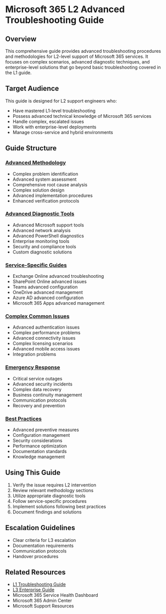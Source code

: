 # Microsoft 365 L2 Advanced Troubleshooting Guide

## Overview
This comprehensive guide provides advanced troubleshooting procedures and methodologies for L2-level support of Microsoft 365 services. It focuses on complex scenarios, advanced diagnostic techniques, and enterprise-level solutions that go beyond basic troubleshooting covered in the L1 guide.

## Target Audience
This guide is designed for L2 support engineers who:
- Have mastered L1-level troubleshooting
- Possess advanced technical knowledge of Microsoft 365 services
- Handle complex, escalated issues
- Work with enterprise-level deployments
- Manage cross-service and hybrid environments

## Guide Structure

### [Advanced Methodology](methodology/index.md)
- Complex problem identification
- Advanced system assessment
- Comprehensive root cause analysis
- Complex solution design
- Advanced implementation procedures
- Enhanced verification protocols

### [Advanced Diagnostic Tools](diagnostic_tools/index.md)
- Advanced Microsoft support tools
- Advanced network analysis
- Advanced PowerShell diagnostics
- Enterprise monitoring tools
- Security and compliance tools
- Custom diagnostic solutions

### [Service-Specific Guides](services/index.md)
- Exchange Online advanced troubleshooting
- SharePoint Online advanced issues
- Teams advanced configuration
- OneDrive advanced management
- Azure AD advanced configuration
- Microsoft 365 Apps advanced management

### [Complex Common Issues](common_issues/index.md)
- Advanced authentication issues
- Complex performance problems
- Advanced connectivity issues
- Complex licensing scenarios
- Advanced mobile access issues
- Integration problems

### [Emergency Response](emergency_response/index.md)
- Critical service outages
- Advanced security incidents
- Complex data recovery
- Business continuity management
- Communication protocols
- Recovery and prevention

### [Best Practices](best_practices/index.md)
- Advanced preventive measures
- Configuration management
- Security considerations
- Performance optimization
- Documentation standards
- Knowledge management

## Using This Guide
1. Verify the issue requires L2 intervention
2. Review relevant methodology sections
3. Utilize appropriate diagnostic tools
4. Follow service-specific procedures
5. Implement solutions following best practices
6. Document findings and solutions

## Escalation Guidelines
- Clear criteria for L3 escalation
- Documentation requirements
- Communication protocols
- Handover procedures

## Related Resources
- [L1 Troubleshooting Guide](../L1_M365_Troubleshooting_Guide/README.md)
- [L3 Enterprise Guide](../L3_M365_Troubleshooting_Guide/README.md)
- Microsoft 365 Service Health Dashboard
- Microsoft 365 Admin Center
- Microsoft Support Resources
